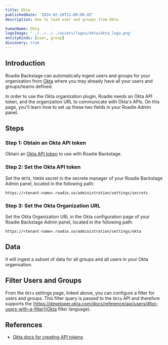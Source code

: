 ```yaml
---
title: Okta
publishedDate: '2024-02-20T21:00:00.0Z'
description: How to load user and groups from Okta

humanName: Okta
logoImage: '../../../../assets/logos/okta/okta_logo.png'
entityKinds: [user, group]
discovery: true
---
```


## Introduction

Roadie Backstage can automatically ingest users and groups for your organisation from [Okta](https://www.okta.com/) where you may already have all your users and groups/teams defined.

In order to use the Okta organization plugin, Roadie needs an Okta API token, and the organization URL to communicate with Okta's APIs. On this page, you'll learn how to set up these two fields in your Roadie Admin panel.

## Steps

### Step 1: Obtain an Okta API token
Obtain an [Okta API token](https://developer.okta.com/docs/guides/create-an-api-token/) to use with Roadie Backstage.

### Step 2: Set the Okta API token

Set the `OKTA_TOKEN` secret in the secrete manager of your Roadie Backstage Admin panel, located in the following path:

```text
https://<tenant-name>.roadie.so/administration/settings/secrets
```

### Step 3: Set the Okta Organization URL

Set the Okta Organization URL in the Okta configuration page of your Roadie Backstage Admin panel, located in the following path:
```text
https://<tenant-name>.roadie.so/administration/settings/okta
```

## Data

It will ingest a subset of data for all groups and all users in your Okta organisation.

## Filter Users and Groups

From the `Okta` settings page, linked above, you can configure a filter for users and groups. This filter query is passed to the `Okta` API and therefore supports the [https://developer.okta.com/docs/reference/api/users/#list-users-with-a-filter](Okta filter language).

## References

- [Okta docs for creating API tokens](https://developer.okta.com/docs/guides/create-an-api-token/)
